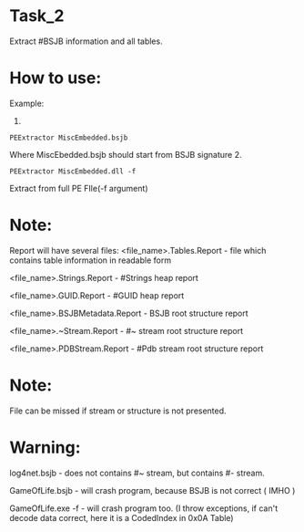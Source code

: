 # Task_2
Extract #BSJB information and all tables.

# How to use:

Example:

1.
  ```
  PEExtractor MiscEmbedded.bsjb
  ```
  Where MiscEbedded.bsjb should start from BSJB signature
2.
  ```
  PEExtractor MiscEmbedded.dll -f
  ```
  Extract from full PE FIle(-f argument)
  
  
  
 # Note:
 
 Report will have several files:
 <file_name>.Tables.Report - file which contains table information in readable form
 
 <file_name>.Strings.Report - #Strings heap report
 
 <file_name>.GUID.Report - #GUID heap report
 
 <file_name>.BSJBMetadata.Report - BSJB root structure report
 
 <file_name>.\~Stream.Report - #\~ stream root structure report
 
 <file_name>.PDBStream.Report - #Pdb stream root structure report
 
 
 # Note:
 File can be missed if stream or structure is not presented.
 
 # Warning:
 log4net.bsjb  - does not contains #~ stream, but contains #- stream.
 
 GameOfLife.bsjb - will crash program, because BSJB is not correct ( IMHO )
 
 GameOfLife.exe -f - will crash program too. (I throw exceptions, if can't decode data correct, here it is a CodedIndex in 0x0A Table)
